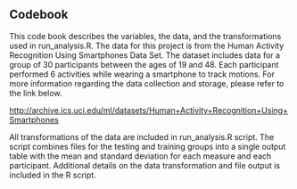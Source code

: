 ## Codebook
This code book describes the variables, the data, and the transformations used in run_analysis.R. The data for this project is from the Human Activity Recognition Using Smartphones Data Set. The dataset includes data for a group of 30 participants between the ages of 19 and 48. Each participant performed 6 activities while wearing a smartphone to track motions. For more information regarding the data collection and storage, please refer to the link below.

http://archive.ics.uci.edu/ml/datasets/Human+Activity+Recognition+Using+Smartphones

All transformations of the data are included in run_analysis.R script. The script combines files for the testing and training groups into a single output table with the mean and standard deviation for each measure and each participant. Additional details on the data transformation and file output is included in the R script. 
